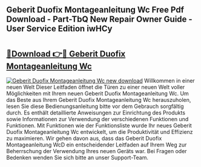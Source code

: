 ## Geberit Duofix Montageanleitung Wc Free Pdf Download - Part-TbQ New Repair Owner Guide - User Service Edition iwHCy

# <h2><a href="http://df7iq56.blite.top/?on=Geberit+Duofix+Montageanleitung+Wc">🔗Download 👉🔴 Geberit Duofix Montageanleitung Wc</a></h2>

[![Geberit Duofix Montageanleitung Wc new download](https://i.imgur.com/lujVjoI.png)](http://df7iq56.blite.top/?on=Geberit+Duofix+Montageanleitung+Wc)
Willkommen in einer neuen Welt Dieser Leitfaden öffnet die Türen zu einer neuen Welt voller Möglichkeiten mit Ihrem neuen Geberit Duofix Montageanleitung Wc. Um das Beste aus Ihrem Geberit Duofix Montageanleitung Wc herauszuholen, lesen Sie diese Bedienungsanleitung bitte vor dem Gebrauch sorgfältig durch. Es enthält detaillierte Anweisungen zur Einrichtung des Produkts sowie Informationen zur Verwendung der verschiedenen Funktionen und Funktionen. Mit Funktionen wie der Funktionsliste wurde Ihr neues Geberit Duofix Montageanleitung Wc entwickelt, um die Produktivität und Effizienz zu maximieren. Wir gehen davon aus, dass das Geberit Duofix Montageanleitung WcD ein entscheidender Leitfaden auf Ihrem Weg zur Beherrschung der Verwendung Ihres neuen Geräts war. Bei Fragen oder Bedenken wenden Sie sich bitte an unser Support-Team.
